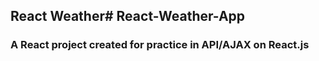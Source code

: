 ## React Weather# React-Weather-App

### A React project created for practice in API/AJAX on React.js